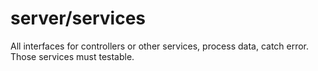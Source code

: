 # server/services
All interfaces for controllers or other services, process data, catch error. Those services must testable.